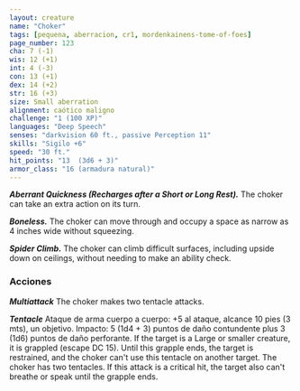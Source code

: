 ```yaml
---
layout: creature
name: "Choker"
tags: [pequena, aberracion, cr1, mordenkainens-tome-of-foes]
page_number: 123
cha: 7 (-1)
wis: 12 (+1)
int: 4 (-3)
con: 13 (+1)
dex: 14 (+2)
str: 16 (+3)
size: Small aberration
alignment: caótico maligno
challenge: "1 (100 XP)"
languages: "Deep Speech"
senses: "darkvision 60 ft., passive Perception 11"
skills: "Sigilo +6"
speed: "30 ft."
hit_points: "13  (3d6 + 3)"
armor_class: "16 (armadura natural)"
---
```


***Aberrant Quickness (Recharges after a Short or Long Rest).*** The choker can take an extra action on its turn.

***Boneless.*** The choker can move through and occupy a space as narrow as 4 inches wide without squeezing.

***Spider Climb.*** The choker can climb difficult surfaces, including upside down on ceilings, without needing to make an ability check.

### Acciones

***Multiattack*** The choker makes two tentacle attacks.

***Tentacle*** Ataque de arma cuerpo a cuerpo: +5 al ataque, alcance 10 pies (3 mts), un objetivo. Impacto: 5 (1d4 + 3) puntos de daño contundente plus 3 (1d6) puntos de daño perforante. If the target is a Large or smaller creature, it is grappled (escape DC 15). Until this grapple ends, the target is restrained, and the choker can't use this tentacle on another target. The choker has two tentacles. If this attack is a critical hit, the target also can't breathe or speak until the grapple ends.